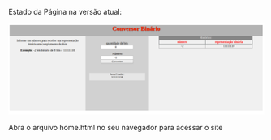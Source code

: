 Estado da Página na versão atual:

![Versão 0.1.00](/images/home_1.00.png)

Abra o arquivo home.html no seu navegador para acessar o site